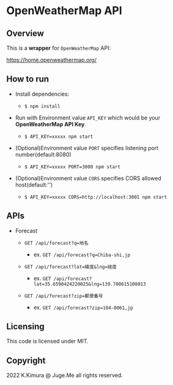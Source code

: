 # OpenWeatherMap API


## Overview

This is a **wrapper** for `OpenWeatherMap` API:

https://home.openweathermap.org/


## How to run

- Install dependencies:

  - `$ npm install`

- Run with Environment value `API_KEY` which would be your **OpenWeatherMap API Key**.

  - `$ API_KEY=xxxxx npm start`

- (Optional)Environment value `PORT` specifies listening port number(default:8080)

  - `$ API_KEY=xxxxx PORT=3000 npm start`

- (Optional)Environment value `CORS` specifies CORS allowed host(default:'')

  - `$ API_KEY=xxxxx CORS=http://localhost:3001 npm start`


## APIs

- Forecast

  - `GET /api/forecast?q=地名`

    - ex. `GET /api/forecast?q=Chiba-shi,jp`

  - `GET /api/forecast?lat=緯度&lng=経度`

    - ex. `GET /api/forecast?lat=35.6590424220025&lng=139.700615108013`

  - `GET /api/forecast?zip=郵便番号`

    - ex. `GET /api/forecast?zip=104-0061,jp`


## Licensing

This code is licensed under MIT.


## Copyright

2022 K.Kimura @ Juge.Me all rights reserved.

